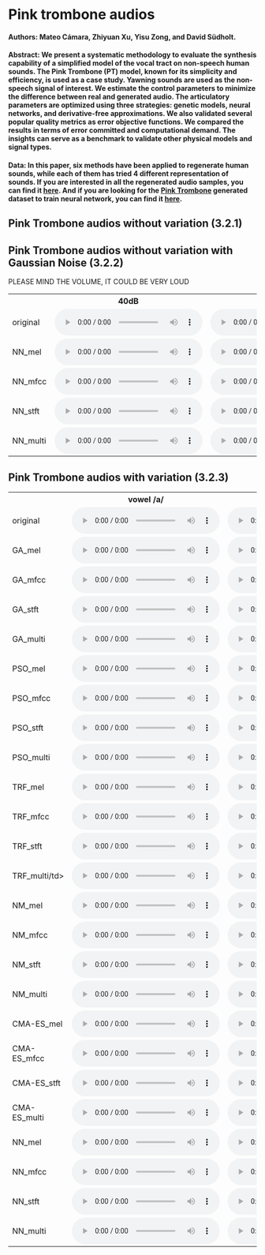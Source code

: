 # Pink trombone audios

#### Authors: Mateo Cámara, Zhiyuan Xu, Yisu Zong, and David Südholt.

#### Abstract: We present a systematic methodology to evaluate the synthesis capability of a simplified model of the vocal tract on non-speech human sounds. The Pink Trombone (PT) model, known for its simplicity and efficiency, is used as a case study. Yawning sounds are used as the non-speech signal of interest. We estimate the control parameters to minimize the difference between real and generated audio. The articulatory parameters are optimized using three strategies: genetic models, neural networks, and derivative-free approximations. We also validated several popular quality metrics as error objective functions. We compared the results in terms of error committed and computational demand. The insights can serve as a benchmark to validate other physical models and signal types.

#### Data: In this paper, six methods have been applied to regenerate human sounds, while each of them has tried 4 different representation of sounds. If you are interested in all the regenerated audio samples, you can find it [here](). And if you are looking for the [Pink Trombone](https://dood.al/pinktrombone/) generated dataset to train neural network, you can find it [here](https://drive.google.com/file/d/1bA0rWwonPMUb6FpfO0tIQCOvA4rBXyKn/view?usp=sharing).

## Pink Trombone audios without variation (3.2.1)




## Pink Trombone audios without variation with Gaussian Noise (3.2.2)

PLEASE MIND THE VOLUME, IT COULD BE VERY LOUD
<div class='figure'>
    <table>
        <tbody>
            <tr>
                <th></th>    
                <th>40dB</th> 
                <th>20dB</th>
                <th>0dB</th>
                <th>-10dB</th>
            </tr>
            <tr>
                <td>original</td>
                <td><audio controls=''><source src='noise_orig/noisy_3_40db.wav'></audio></td>
                <td><audio controls=''><source src='noise_orig/noisy_3_20db.wav'></audio></td>
                <td><audio controls=''><source src='noise_orig/noisy_3_0db.wav'></audio></td>
                <td><audio controls=''><source src='noise_orig/noisy_3_-10db.wav'></audio></td>
            </tr>
            <tr>
                <td>NN_mel</td>
                <td><audio controls=''><source src='results_noise/noisy_3_40db_nn_mel.wav'></audio></td>
                <td><audio controls=''><source src='results_noise/noisy_3_20db_nn_mel.wav'></audio></td>
                <td><audio controls=''><source src='results_noise/noisy_3_0db_nn_mel.wav'></audio></td>
                <td><audio controls=''><source src='results_noise/noisy_3_-10db_nn_mel.wav'></audio></td>
            </tr>
            <tr>
                <td>NN_mfcc</td>
                <td><audio controls=''><source src='results_noise/noisy_3_40db_nn_mfcc.wav'></audio></td>
                <td><audio controls=''><source src='results_noise/noisy_3_20db_nn_mfcc.wav'></audio></td>
                <td><audio controls=''><source src='results_noise/noisy_3_0db_nn_mfcc.wav'></audio></td>
                <td><audio controls=''><source src='results_noise/noisy_3_-10db_nn_mfcc.wav'></audio></td>
            </tr>
            <tr>
                <td>NN_stft</td>
                <td><audio controls=''><source src='results_noise/noisy_3_40db_nn_stft.wav'></audio></td>
                <td><audio controls=''><source src='results_noise/noisy_3_20db_nn_stft.wav'></audio></td>
                <td><audio controls=''><source src='results_noise/noisy_3_0db_nn_stft.wav'></audio></td>
                <td><audio controls=''><source src='results_noise/noisy_3_-10db_nn_stft.wav'></audio></td>
            </tr>
            <tr>
                <td>NN_multi</td>
                <td><audio controls=''><source src='results_noise/noisy_3_40db_nn_multi.wav'></audio></td>
                <td><audio controls=''><source src='results_noise/noisy_3_20db_nn_multi.wav'></audio></td>
                <td><audio controls=''><source src='results_noise/noisy_3_0db_nn_multi.wav'></audio></td>
                <td><audio controls=''><source src='results_noise/noisy_3_-10db_nn_multi.wav'></audio></td>
            </tr>
        </tbody>
    </table>
</div>    

## Pink Trombone audios with variation (3.2.3)
<div class='figure'>
    <table>
        <tbody>
            <tr>
                <th></th>
                <th>vowel /a/</th>
                <th>vowel /o/</th>
                <th>yawn</th>
            </tr>
            <tr>
                <td>original</td>
                <td><audio controls=''><source src='real_orig/a.wav'></audio></td>
                <td><audio controls=''><source src='real_orig/o.wav'></audio></td>
                <td><audio controls=''><source src='real_orig/yawn5.wav'></audio></td>
            </tr>
            <tr>
                <td>GA_mel</td>
                <td><audio controls=''><source src='results_real_all_wav2/a_gen_mel.wav'></audio></td>
                <td><audio controls=''><source src='results_real_all_wav2/o_gen_mel.wav'></audio></td>
                <td><audio controls=''><source src='results_real_all_wav2/yawn5_gen_mel.wav'></audio></td>
            </tr>
            <tr>
                <td>GA_mfcc</td>
                <td><audio controls=''><source src='results_real_all_wav2/a_gen_mfcc.wav'></audio></td>
                <td><audio controls=''><source src='results_real_all_wav2/o_gen_mfcc.wav'></audio></td>
                <td><audio controls=''><source src='results_real_all_wav2/yawn5_gen_mfcc.wav'></audio></td>
            </tr>
            <tr>
                <td>GA_stft</td>
                <td><audio controls=''><source src='results_real_all_wav2/a_gen_stft.wav'></audio></td>
                <td><audio controls=''><source src='results_real_all_wav2/o_gen_stft.wav'></audio></td>
                <td><audio controls=''><source src='results_real_all_wav2/yawn5_gen_stft.wav'></audio></td>
            </tr>
            <tr>
                <td>GA_multi</td>
                <td><audio controls=''><source src='results_real_all_wav2/a_gen_multiscale.wav'></audio></td>
                <td><audio controls=''><source src='results_real_all_wav2/o_gen_multiscale.wav'></audio></td>
                <td><audio controls=''><source src='results_real_all_wav2/yawn5_gen_multiscale.wav'></audio></td>
            </tr>
            <tr>
                <td>PSO_mel</td>
                <td><audio controls=''><source src='results_real_all_wav2/a_pso_mel.wav'></audio></td>
                <td><audio controls=''><source src='results_real_all_wav2/o_pso_mel.wav'></audio></td>
                <td><audio controls=''><source src='results_real_all_wav2/yawn5_pso_mel.wav'></audio></td>
            </tr>
            <tr>
                <td>PSO_mfcc</td>
                <td><audio controls=''><source src='results_real_all_wav2/a_pso_mfcc.wav'></audio></td>
                <td><audio controls=''><source src='results_real_all_wav2/o_pso_mfcc.wav'></audio></td>
                <td><audio controls=''><source src='results_real_all_wav2/yawn5_pso_mfcc.wav'></audio></td>
            </tr>
            <tr>
                <td>PSO_stft</td>
                <td><audio controls=''><source src='results_real_all_wav2/a_pso_stft.wav'></audio></td>
                <td><audio controls=''><source src='results_real_all_wav2/o_pso_stft.wav'></audio></td>
                <td><audio controls=''><source src='results_real_all_wav2/yawn5_pso_stft.wav'></audio></td>
            </tr>
            <tr>
                <td>PSO_multi</td>
                <td><audio controls=''><source src='results_real_all_wav2/a_pso_multiscale.wav'></audio></td>
                <td><audio controls=''><source src='results_real_all_wav2/o_pso_multiscale.wav'></audio></td>
                <td><audio controls=''><source src='results_real_all_wav2/yawn5_pso_multiscale.wav'></audio></td>
            </tr>
            <tr>
                <td>TRF_mel</td>
                <td><audio controls=''><source src='results_real_all_wav2/a_levenberg-marquardt_mel.wav'></audio></td>
                <td><audio controls=''><source src='results_real_all_wav2/o_levenberg-marquardt_mel.wav'></audio></td>
                <td><audio controls=''><source src='results_real_all_wav2/yawn5_levenberg-marquardt_mel.wav'></audio></td>
            </tr>
            <tr>
                <td>TRF_mfcc</td>
                <td><audio controls=''><source src='results_real_all_wav2/a_levenberg-marquardt_mfcc.wav'></audio></td>
                <td><audio controls=''><source src='results_real_all_wav2/o_levenberg-marquardt_mfcc.wav'></audio></td>
                <td><audio controls=''><source src='results_real_all_wav2/yawn5_levenberg-marquardt_mfcc.wav'></audio></td>
            </tr>
            <tr>
                <td>TRF_stft</td>
                <td><audio controls=''><source src='results_real_all_wav2/a_levenberg-marquardt_stft.wav'></audio></td>
                <td><audio controls=''><source src='results_real_all_wav2/o_levenberg-marquardt_stft.wav'></audio></td>
                <td><audio controls=''><source src='results_real_all_wav2/yawn5_levenberg-marquardt_stft.wav'></audio></td>
            </tr>
            <tr>
                <td>TRF_multi/td>
                <td><audio controls=''><source src='results_real_all_wav2/a_levenberg-marquardt_multiscale.wav'></audio></td>
                <td><audio controls=''><source src='results_real_all_wav2/o_levenberg-marquardt_multiscale.wav'></audio></td>
                <td><audio controls=''><source src='results_real_all_wav2/yawn5_levenberg-marquardt_multiscale.wav'></audio></td>
            </tr>
            <tr>
                <td>NM_mel</td>
                <td><audio controls=''><source src='results_real_all_wav2/a_downhill_mel.wav'></audio></td>
                <td><audio controls=''><source src='results_real_all_wav2/o_downhill_mel.wav'></audio></td>
                <td><audio controls=''><source src='results_real_all_wav2/yawn5_downhill_mel.wav'></audio></td>
            </tr>
            <tr>
                <td>NM_mfcc</td>
                <td><audio controls=''><source src='results_real_all_wav2/a_downhill_mfcc.wav'></audio></td>
                <td><audio controls=''><source src='results_real_all_wav2/o_downhill_mfcc.wav'></audio></td>
                <td><audio controls=''><source src='results_real_all_wav2/yawn5_downhill_mfcc.wav'></audio></td>
            </tr>
            <tr>
                <td>NM_stft</td>
                <td><audio controls=''><source src='results_real_all_wav2/a_downhill_stft.wav'></audio></td>
                <td><audio controls=''><source src='results_real_all_wav2/o_downhill_stft.wav'></audio></td>
                <td><audio controls=''><source src='results_real_all_wav2/yawn5_downhill_stft.wav'></audio></td>
            </tr>
            <tr>
                <td>NM_multi</td>
                <td><audio controls=''><source src='results_real_all_wav2/a_downhill_multiscale.wav'></audio></td>
                <td><audio controls=''><source src='results_real_all_wav2/o_downhill_multiscale.wav'></audio></td>
                <td><audio controls=''><source src='results_real_all_wav2/yawn5_downhill_multiscale.wav'></audio></td>
            </tr>
            <tr>
                <td>CMA-ES_mel</td>
                <td><audio controls=''><source src='results_real_all_wav2/a_cma-es_mel.wav'></audio></td>
                <td><audio controls=''><source src='results_real_all_wav2/o_cma-es_mel.wav'></audio></td>
                <td><audio controls=''><source src='results_real_all_wav2/yawn5_cma-es_mel.wav'></audio></td>
            </tr>
            <tr>
                <td>CMA-ES_mfcc</td>
                <td><audio controls=''><source src='results_real_all_wav2/a_cma-es_mfcc.wav'></audio></td>
                <td><audio controls=''><source src='results_real_all_wav2/o_cma-es_mfcc.wav'></audio></td>
                <td><audio controls=''><source src='results_real_all_wav2/yawn5_cma-es_mfcc.wav'></audio></td>
            </tr>
            <tr>
                <td>CMA-ES_stft</td>
                <td><audio controls=''><source src='results_real_all_wav2/a_cma-es_stft.wav'></audio></td>
                <td><audio controls=''><source src='results_real_all_wav2/o_cma-es_stft.wav'></audio></td>
                <td><audio controls=''><source src='results_real_all_wav2/yawn5_cma-es_stft.wav'></audio></td>
            </tr>
            <tr>
                <td>CMA-ES_multi</td>
                <td><audio controls=''><source src='results_real_all_wav2/a_cma-es_multiscale.wav'></audio></td>
                <td><audio controls=''><source src='results_real_all_wav2/o_cma-es_multiscale.wav'></audio></td>
                <td><audio controls=''><source src='results_real_all_wav2/yawn5_cma-es_multiscale.wav'></audio></td>
            </tr>
            <tr>
                <td>NN_mel</td>
                <td><audio controls=''><source src='results_real_all_wav2/a_nn_mel.wav'></audio></td>
                <td><audio controls=''><source src='results_real_all_wav2/o_nn_mel.wav'></audio></td>
                <td><audio controls=''><source src='results_real_all_wav2/yawn5_nn_mel.wav'></audio></td>
            </tr>
            <tr>
                <td>NN_mfcc</td>
                <td><audio controls=''><source src='results_real_all_wav2/a_nn_mfcc.wav'></audio></td>
                <td><audio controls=''><source src='results_real_all_wav2/o_nn_mfcc.wav'></audio></td>
                <td><audio controls=''><source src='results_real_all_wav2/yawn5_nn_mfcc.wav'></audio></td>
            </tr>
            <tr>
                <td>NN_stft</td>
                <td><audio controls=''><source src='results_real_all_wav2/a_nn_stft.wav'></audio></td>
                <td><audio controls=''><source src='results_real_all_wav2/o_nn_stft.wav'></audio></td>
                <td><audio controls=''><source src='results_real_all_wav2/yawn5_nn_stft.wav'></audio></td>
            </tr>
            <tr>
                <td>NN_multi</td>
                <td><audio controls=''><source src='results_real_all_wav2/a_nn_multiscale.wav'></audio></td>
                <td><audio controls=''><source src='results_real_all_wav2/o_nn_multiscale.wav'></audio></td>
                <td><audio controls=''><source src='results_real_all_wav2/yawn5_nn_multiscale.wav'></audio></td>
            </tr>
        </tbody>
    </table>
</div>
        
